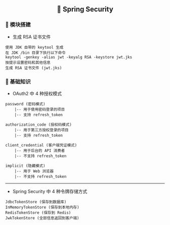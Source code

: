 <h2 align="center">📔 Spring Security</h2>

### 🧰 模块搭建

* 生成 RSA 证书文件

```
使用 JDK 自带的 keytool 生成
在 JDK /bin 目录下执行以下命令
keytool -genkey -alias jwt -keyalg RSA -keystore jwt.jks
按提示设置密码和其他信息
生成 RSA 证书文件 (jwt.jks)
```

### 📑 基础知识

* OAuth2 中 4 种授权模式

```
password (密码模式)
    |-- 用于使用密码登录的项目
    |-- 支持 refresh_token

authorization_code (授权码模式)
    |-- 用于第三方授权登录的项目
    |-- 支持 refresh_token

client_credential (客户端凭证模式)
    |-- 用于后台的 API 消费者
    |-- 不支持 refresh_token

implicit (隐藏模式)
    |-- 用于 Web 浏览器
    |-- 不支持 refresh_token
```

---

* Spring Security 中 4 种令牌存储方式

```
JdbcTokenStore (保存到数据库)
InMemoryTokenStore (保存到本地内存)
RedisTokenStore (保存到 Redis)
JwkTokenStore (全部信息返回到客户端)
```
